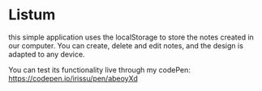 # Listum

this simple application uses the localStorage to store the notes created in our computer. You can create, delete and edit notes, and the design is adapted to any device.

You can test its functionality live through my codePen: https://codepen.io/irissu/pen/abeoyXd
